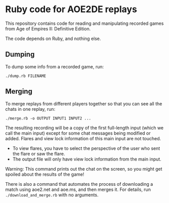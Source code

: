 # Ruby code for AOE2DE replays

This repository contains code for reading and manipulating recorded games
from Age of Empires II: Definitive Edition.

The code depends on Ruby, and nothing else.

## Dumping

To dump some info from a recorded game, run:

    ./dump.rb FILENAME


## Merging

To merge replays from different players together so that you can
see all the chats in one replay, run:

    ./merge.rb -o OUTPUT INPUT1 INPUT2 ...

The resulting recording will be a copy of the first
full-length input (which we call the main input) except for some
chat messages being modified or added.
Flares and view lock information of this main input are not touched.

- To view flares, you have to select the perspective of the user
  who sent the flare or saw the flare.
- The output file will only have view lock information from the
  main input.

Warning: This command prints out the chat on the screen, so you
might get spoiled about the results of the game!

There is also a command that automates the process of downloading
a match using aoe2.net and aoe.ms, and then merges it.  For details,
run `./download_and_merge.rb` with no arguments.
